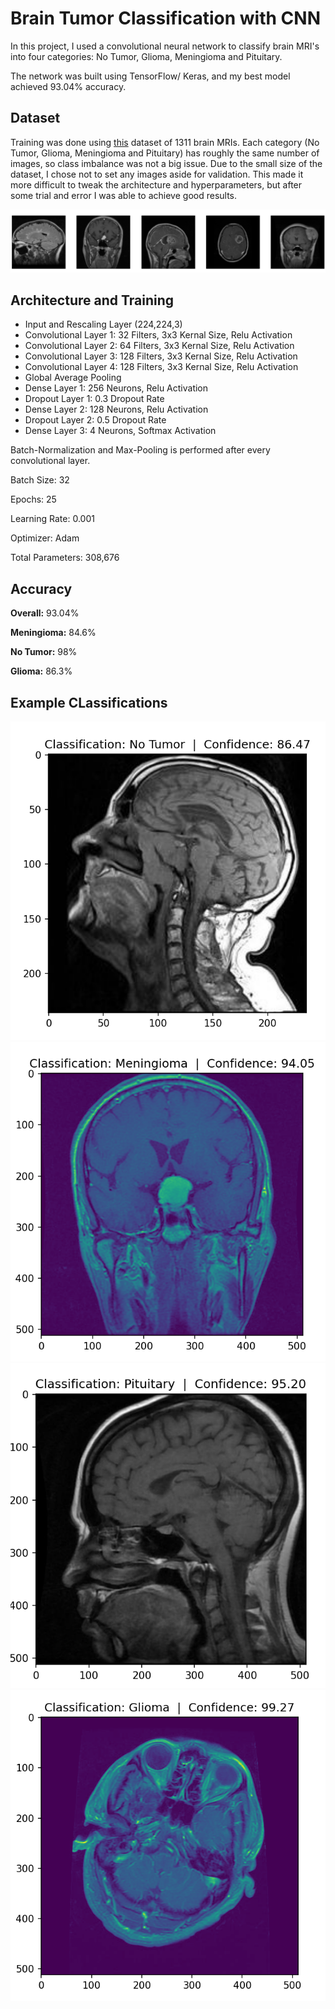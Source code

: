 # **Brain Tumor Classification with CNN**

In this project, I used a convolutional neural network to classify brain MRI's into four categories: No Tumor, Glioma, Meningioma and Pituitary. 

The network was built using TensorFlow/ Keras, and my best model achieved 93.04% accuracy.


## Dataset

Training was done using [this](https://www.kaggle.com/datasets/masoudnickparvar/brain-tumor-mri-dataset) dataset of 1311 brain MRIs. Each category (No Tumor, Glioma, Meningioma and Pituitary) has roughly the same number of images, so class imbalance was not a big issue. 
Due to the small size of the dataset, I chose not to set any images aside for validation. This made it more difficult to tweak the architecture and hyperparameters, but after some trial and error I was able to achieve good results.

![alt text](https://github.com/nathanielce24/Brain-Tumor-Classification-with-CNN/blob/main/UPLOADS/examplescans.png)

## **Architecture and Training**

* Input and Rescaling Layer (224,224,3)
* Convolutional Layer 1: 32 Filters, 3x3 Kernal Size, Relu Activation
* Convolutional Layer 2: 64 Filters, 3x3 Kernal Size, Relu Activation
* Convolutional Layer 3: 128 Filters, 3x3 Kernal Size, Relu Activation
* Convolutional Layer 4: 128 Filters, 3x3 Kernal Size, Relu Activation
* Global Average Pooling
* Dense Layer 1: 256 Neurons, Relu Activation
* Dropout Layer 1: 0.3 Dropout Rate
* Dense Layer 2: 128 Neurons, Relu Activation
* Dropout Layer 2: 0.5 Dropout Rate
* Dense Layer 3: 4 Neurons, Softmax Activation

Batch-Normalization and Max-Pooling is performed after every convolutional layer.

Batch Size: 32

Epochs: 25

Learning Rate: 0.001

Optimizer: Adam

Total Parameters: 308,676

## **Accuracy**

**Overall:** 93.04%

**Meningioma:** 84.6%

**No Tumor:** 98%

**Glioma:** 86.3%

##
## **Example CLassifications**  

![alt text](https://github.com/nathanielce24/Brain-Tumor-Classification-with-CNN/blob/main/ExampleClassifications/notumor1.png)
![alt text](https://github.com/nathanielce24/Brain-Tumor-Classification-with-CNN/blob/main/ExampleClassifications/meningioma1.png)
![alt text](https://github.com/nathanielce24/Brain-Tumor-Classification-with-CNN/blob/main/ExampleClassifications/pituitary1.png)
![alt text](https://github.com/nathanielce24/Brain-Tumor-Classification-with-CNN/blob/main/ExampleClassifications/glioma1.png)



